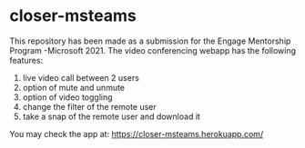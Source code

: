 # closer-msteams
This repository has been made as a submission for the Engage Mentorship Program -Microsoft 2021.
The video conferencing webapp has the following features:
1. live video call between 2 users
2. option of mute and unmute
3. option of video toggling
4. change the filter of the remote user
5. take a snap of the remote user and download it

You may check the app at:
https://closer-msteams.herokuapp.com/
